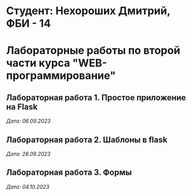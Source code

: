 # Студент: Нехороших Дмитрий, ФБИ - 14

# Лабораторные работы по второй части курса "WEB-программирование"

## Лабораторная работа 1. Простое приложение на Flask

*Дата: 06.09.2023*

## Лабораторная работа 2. Шаблоны в flask

*Дата: 28.09.2023*

## Лабораторная работа 3. Формы

*Дата: 04.10.2023*
